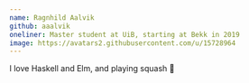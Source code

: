 ```yaml
---
name: Ragnhild Aalvik
github: aaalvik
oneliner: Master student at UiB, starting at Bekk in 2019
image: https://avatars2.githubusercontent.com/u/15728964
---
```


I love Haskell and Elm, and playing squash 🙌
